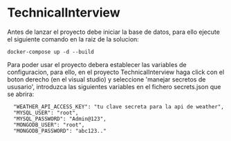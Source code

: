 # TechnicalInterview

Antes de lanzar el proyecto debe iniciar la base de datos,
para ello ejecute el siguiente comando en la raiz de la 
solucion:
```
docker-compose up -d --build
```
Para poder usar el proyecto debera establecer las variables 
de configuracion, para ello, en el proyecto TechnicalInterview
haga click con el boton derecho (en el visual studio) y seleccione
'manejar secretos de ususario', introduzca las siguientes variables
en el fichero secrets.json que se abrira:
```
  "WEATHER_API_ACCESS_KEY": "tu clave secreta para la api de weather",
  "MYSQL_USER": "root",
  "MYSQL_PASSWORD": "Admin@123",
  "MONGODB_USER": "root",
  "MONGODB_PASSWORD": "abc123.."
```
